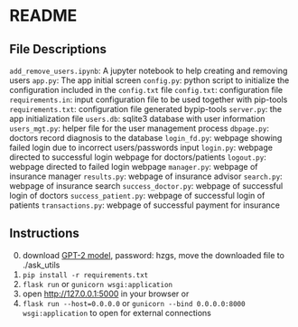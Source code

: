 # README

## File Descriptions

`add_remove_users.ipynb`: A jupyter notebook to help creating and removing users
`app.py`: The app initial screen
`config.py`: python script to initialize the configuration included in the `config.txt` file
`config.txt`: configuration file
`requirements.in`: input configuration file to be used together with pip-tools
`requirements.txt`: configuration file generated bypip-tools
`server.py`: the app initialization file
`users.db`: sqlite3 database with user information
`users_mgt.py`: helper file for the user management process
`dbpage.py`: doctors record diagnosis to the database
`login_fd.py`: webpage showing failed login due to incorrect users/passwords input
`login.py`: webpage directed to successful login webpage for doctors/patients
`logout.py`: webpage directed to failed login webpage
`manager.py`: webpage of insurance manager
`results.py`: webpage of insurance advisor
`search.py`: webpage of insurance search
`success_doctor.py`: webpage of successful login of doctors
`success_patient.py`: webpage of successful login of patients
`transactions.py`: webpage of successful payment for insurance

## Instructions
0. download [GPT-2 model](https://pan.baidu.com/s/1h3iKvhT069SvHpy0X289eQ), password: hzgs, move the downloaded file to ./ask_utils
1. `pip install -r requirements.txt`
2. `flask run` or `gunicorn wsgi:application`
3. open http://127.0.0.1:5000 in your browser or
4. `flask run --host=0.0.0.0` or `gunicorn --bind 0.0.0.0:8000 wsgi:application` to open for external connections


